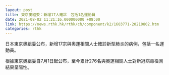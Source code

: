 ```yaml
---
layout: post
title: 東京奧組委：新增17人確診　包括1名運動員
date: 2021-08-02 11:21:16.000000000 +08:00
link: https://news.rthk.hk/rthk/ch/component/k2/1603771-20210802.htm
categories: rthk
---
```


日本東京奧組委公布，新增17宗與奧運相關人士確診新型肺炎的病例，包括一名運動員。

根據東京奧組委自7月1日起公布，至今累計276名與奧運相關人士對新冠病毒檢測結果呈陽性。
